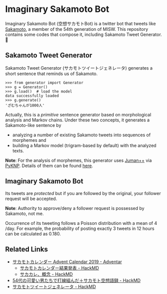 # Imaginary Sakamoto Bot

Imaginary Sakamoto Bot (空想サカモトBot) is a twitter bot that tweets like [Sakamoto](https://twitter.com/sksk_sskn), a member of the 54th generation of MISW. This repository contains some codes that compose it, including Sakamoto Tweet Generator. :whale:

## Sakamoto Tweet Generator

Sakamoto Tweet Generator (サカモトツイートジェネレータ) generates a short sentence that reminds us of Sakamoto.

    >>> from generator import Generator
    >>> g = Generator()
    >>> g.load()  # load the model
    data successfully loaded
    >>> g.generate()
    'ざむちゃんが1000人'

Actually, this is a *primitive* sentence generator based on morphological analysis and Markov chains. Under these two concepts, it generates a Sakamoto-like sentence by

- analyzing a number of existing Sakamoto tweets into sequences of morphemes and
- building a Markov model (trigram-based by default) with the analyzed texts.

**Note**: For the analysis of morphemes, this generator uses [Juman++](https://github.com/ku-nlp/jumanpp) via [PyKNP](https://github.com/ku-nlp/pyknp). Details of them can be found [here](http://nlp.ist.i.kyoto-u.ac.jp/index.php?NLP%E3%83%AA%E3%82%BD%E3%83%BC%E3%82%B9).

## Imaginary Sakamoto Bot

Its tweets are *protected* but if you are followed by the original, your follower request will be accepted.

**Note**: Authority to approve/deny a follower request is possessed by Sakamoto, not me.

Occurrence of its tweeting follows a Poisson distribution with a mean of 4 /day. For example, the probability of posting exactly 3 tweets in 12 hours can be calculated as 0.180.

## Related Links

- [サカモトカレンダー Advent Calendar 2019 - Adventar](https://adventar.org/calendars/4124)
    - [サカモトカレンダー結果発表 - HackMD](https://hackmd.io/@tDXhDauJRa-w18jv5uZifA/ryaR5uPkU)
    - [サカカレ、概念 - HackMD](https://hackmd.io/@kA0OlUhGRNmJkK7Nnx4QaQ/S1w1XBy0S)
- [54代の可愛い男たちで打線組んだ＋サカモト空想語録 - HackMD](https://hackmd.io/@aozam/rkFHa6HaB)
- [サカモトツイートジェネレータ - HackMD](https://hackmd.io/@UYg3xdmCSoOf6eSi_ZPkug/Skpua809S)
